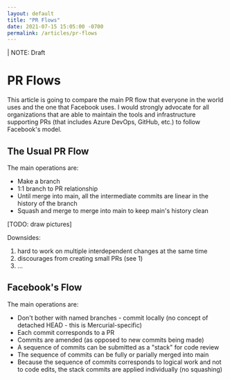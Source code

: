 ```yaml
---
layout: default
title: "PR Flows"
date: 2021-07-15 15:05:00 -0700
permalink: /articles/pr-flows
---
```


| NOTE: Draft

# PR Flows

This article is going to compare the main PR flow that everyone in the world uses and the one that Facebook uses.
I would strongly advocate for all organizations that are able to maintain the tools and infrastructure supporting PRs (that includes Azure DevOps, GitHub, etc.) to follow Facebook's model.

## The Usual PR Flow

The main operations are:
- Make a branch
- 1:1 branch to PR relationship
- Until merge into main, all the intermediate commits are linear in the history of the branch
- Squash and merge to merge into main to keep main's history clean

[TODO: draw pictures]

Downsides:
1) hard to work on multiple interdependent changes at the same time
2) discourages from creating small PRs (see 1)
3) ...

## Facebook's Flow

The main operations are:
- Don't bother with named branches - commit locally (no concept of detached HEAD - this is Mercurial-specific)
- Each commit corresponds to a PR
- Commits are amended (as opposed to new commits being made)
- A sequence of commits can be submitted as a "stack" for code review
- The sequence of commits can be fully or parially merged into main
- Because the sequence of commits corresponds to logical work and not to code edits, the stack commits are applied individually (no squashing)
